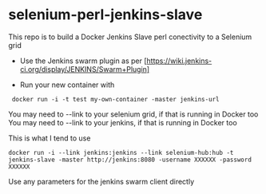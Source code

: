 # selenium-perl-jenkins-slave

This repo is to build a Docker Jenkins Slave perl conectivity to a Selenium grid

* Use the Jenkins swarm plugin as per [https://wiki.jenkins-ci.org/display/JENKINS/Swarm+Plugin]

* Run your new container with 
```
 docker run -i -t test my-own-container -master jenkins-url 
```

You may need to --link to your selenium grid, if that is running in Docker too
You may need to --link to your jenkins, if that is running in Docker too

This is what I tend to use
```
docker run -i --link jenkins:jenkins --link selenium-hub:hub -t jenkins-slave -master http://jenkins:8080 -username XXXXXX -password XXXXXX
```

Use any parameters for the jenkins swarm client directly



